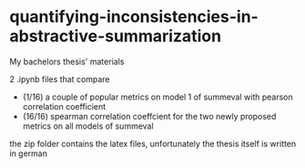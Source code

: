 # quantifying-inconsistencies-in-abstractive-summarization
My bachelors thesis' materials

2 .ipynb files that compare 
  - (1/16) a couple of popular metrics on model 1 of summeval with pearson correlation coefficient
  - (16/16) spearman correlation coeffcient for the two newly proposed metrics on all models of summeval


the zip folder contains the latex files, unfortunately the thesis itself is written in german 
